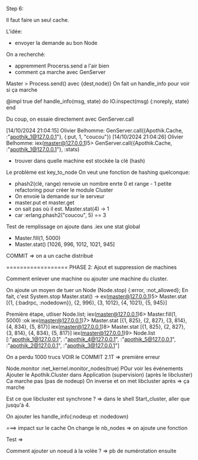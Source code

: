 Step 6:

Il faut faire un seul cache.

L'idée:
- envoyer la demande au bon Node

On a recherché:
- appremment Procerss.send a l'air bien
- comment ça marche avec GenServer

Master >
Process.send() avec {dest,node)}
On fait un handle_info pour voir si ça marche

@impl true
def handle_info(msg, state) do
  IO.inspect(msg)
  {:noreply, state}
end

Du coup, on essaie directement avec GenServer.call

[14/10/2024 21:04:15] Olivier Belhomme: GenServer.call({Apothik.Cache, :"apothik_1@127.0.0.1"}, {:put, 1, "coucou"})
[14/10/2024 21:04:26] Olivier Belhomme: iex(master@127.0.0.1)5> GenServer.call({Apothik.Cache, :"apothik_1@127.0.0.1"}, :stats)


- trouver dans quelle machine est stockée la clé (hash)

Le problème est key_to_node
On veut une fonction de hashing quelconque: 
- phash2(clé, range)  renvoie un nombre enrte 0 et range - 1 
petite refactoring pour créer le module Cluster
- On envoie la demande sur le serveur
- master.put et master.get 
- on sait pas où il est. Master.stat(4) -> 1
- car :erlang.phash2("coucou", 5) == 3

Test de remplissage
on ajoute dans .iex une stat global
- Master.fill(1, 5000)
- Master.stat()  [1026, 996, 1012, 1021, 945]

COMMIT => on a un cache distribué

==================
PHASE 2: Ajout et suppression de machines

Comment enlever une machine ou ajouter une machine du cluster.


On ajoute un moyen de tuer un Node (Node.stop)
{:error, :not_allowed}; En fait, c'est System.stop
Master.stat() -> ex(master@127.0.0.1)5> Master.stat
[{1, {:badrpc, :nodedown}}, {2, 996}, {3, 1012}, {4, 1021}, {5, 945}]



Première étape, utliser Node.list;
iex(master@127.0.0.1)6> Master.fill(1, 5000)
:ok
iex(master@127.0.0.1)7> Master.stat
[{1, 825}, {2, 827}, {3, 814}, {4, 834}, {5, 817}]
iex(master@127.0.0.1)8> Master.stat
[{1, 825}, {2, 827}, {3, 814}, {4, 834}, {5, 817}]
iex(master@127.0.0.1)9> Node.list
[:"apothik_1@127.0.0.1", :"apothik_4@127.0.0.1", :"apothik_5@127.0.0.1",
 :"apothik_2@127.0.0.1", :"apothik_3@127.0.0.1"]

 On a perdu 1000 trucs
VOIR le COMMIT 2.1T => première erreur 

Node.monitor :net_kernel.monitor_nodes(true)
POur voir les événements
Ajouter le Apothik.Cluster dans Application (supervision) (après le libcluster)
Ca marche pas (pas de nodeup)
On inverse et on met libcluster après => ça marche

Est ce que libcluster est synchrone ? => dans le shell Start_cluster, aller que jusqu'à 4.

On ajouter les handle_info(:nodeup et :nodedown)

===> impact sur le cache
On change le nb_nodes => on ajoute une fonction

Test => 


Comment ajouter un noeud à la volée ? => pb de numérotation ensuite





